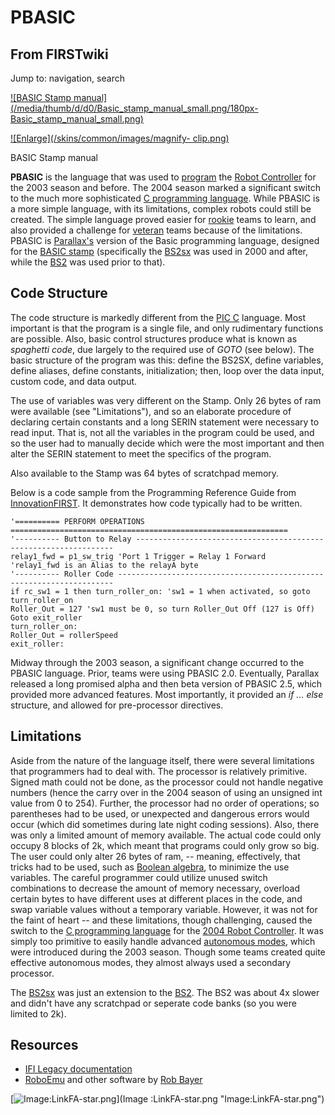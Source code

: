 # PBASIC

## From FIRSTwiki

Jump to: navigation, search

[![BASIC Stamp manual](/media/thumb/d/d0/Basic_stamp_manual_small.png/180px-
Basic_stamp_manual_small.png)](Image:Basic_stamp_manual_small.png "BASIC Stamp manual")

[![Enlarge](/skins/common/images/magnify-
clip.png)](Image:Basic_stamp_manual_small.png "Enlarge")

BASIC Stamp manual

**PBASIC** is the language that was used to [program](Programming "Programming") the [Robot Controller](robot-controller) for the 2003 season and before. The 2004 season marked a significant switch to the much more sophisticated [C programming language](PIC_C "PIC C"). While PBASIC is a more simple language, with its limitations, complex robots could still be created. The simple language proved easier for [rookie](/index.php?title=Rookie&action=edit "Rookie") teams to learn, and also provided a challenge for [veteran](/index.php?title=Veteran&action=edit "Veteran") teams because of the limitations. PBASIC is [Parallax's](Parallax "Parallax") version of the Basic programming language, designed for the [BASIC stamp](BASIC_stamp "BASIC stamp") (specifically the [BS2sx](BS2sx "BS2sx") was used in 2000 and after, while the [BS2](BS2 "BS2") was used prior to that).

## Code Structure

The code structure is markedly different from the [PIC C](PIC_C "PIC C") language. Most important is that the program is a single file, and only rudimentary functions are possible. Also, basic control structures produce what is known as _spaghetti code_, due largely to the required use of _GOTO_ (see below). The basic structure of the program was this: define the BS2SX, define variables, define aliases, define constants, initialization; then, loop over the data input, custom code, and data output.

The use of variables was very different on the Stamp. Only 26 bytes of ram were available (see "Limitations"), and so an elaborate procedure of declaring certain constants and a long SERIN statement were necessary to read input. That is, not all the variables in the program could be used, and so the user had to manually decide which were the most important and then alter the SERIN statement to meet the specifics of the program.

Also available to the Stamp was 64 bytes of scratchpad memory.

Below is a code sample from the Programming Reference Guide from [InnovationFIRST](InnovationFIRST "InnovationFIRST"). It demonstrates how code typically had to be written.

```
'========== PERFORM OPERATIONS ==============================================================
'---------- Button to Relay -----------------------------------------------------------------
relay1_fwd = p1_sw_trig 'Port 1 Trigger = Relay 1 Forward
'relay1_fwd is an Alias to the relayA byte
'---------- Roller Code ---------------------------------------------------------------------
if rc_sw1 = 1 then turn_roller_on: 'sw1 = 1 when activated, so goto turn_roller_on
Roller_Out = 127 'sw1 must be 0, so turn Roller_Out Off (127 is Off)
Goto exit_roller
turn_roller_on:
Roller_Out = rollerSpeed
exit_roller:
```

Midway through the 2003 season, a significant change occurred to the PBASIC language. Prior, teams were using PBASIC 2.0\. Eventually, Parallax released a long promised alpha and then beta version of PBASIC 2.5, which provided more advanced features. Most importantly, it provided an _if ... else_ structure, and allowed for pre-processor directives.

## Limitations

Aside from the nature of the language itself, there were several limitations that programmers had to deal with. The processor is relatively primitive. Signed math could not be done, as the processor could not handle negative numbers (hence the carry over in the 2004 season of using an unsigned int value from 0 to 254). Further, the processor had no order of operations; so parentheses had to be used, or unexpected and dangerous errors would occur (which did sometimes during late night coding sessions). Also, there was only a limited amount of memory available. The actual code could only occupy 8 blocks of 2k, which meant that programs could only grow so big. The user could only alter 26 bytes of ram, -- meaning, effectively, that tricks had to be used, such as [Boolean algebra](/index.php?title=Boolean_algebra&action=edit "Boolean algebra"), to minimize the use variables. The careful programmer could utilize unused switch combinations to decrease the amount of memory necessary, overload certain bytes to have different uses at different places in the code, and swap variable values without a temporary variable. However, it was not for the faint of heart -- and these limitations, though challenging, caused the switch to the [C programming language](PIC_C "PIC C") for the [2004 Robot Controller](Robot_Controller_%282004%29 "Robot Controller \(2004\)"). It was simply too primitive to easily handle advanced [autonomous modes](autonomous-mode), which were introduced during the 2003 season. Though some teams created quite effective autonomous modes, they almost always used a secondary processor.

The [BS2sx](BS2sx "BS2sx") was just an extension to the [BS2](BS2 "BS2"). The BS2 was about 4x slower and didn't have any scratchpad or seperate code banks (so you were limited to 2k).

## Resources

- [IFI Legacy documentation](http://innovationfirst.com/FIRSTRobotics/documentation-legacy.htm "http://innovationfirst.com/FIRSTRobotics/documentation-legacy.htm")
- [RoboEmu](http://www.robbayer.com/software.htm "http://www.robbayer.com/software.htm") and other software by [Rob Bayer](/index.php?title=Rob_Bayer&action=edit "Rob Bayer")

[![Image:LinkFA-star.png](/media/6/60/LinkFA-star.png)](Image
:LinkFA-star.png "Image:LinkFA-star.png")
